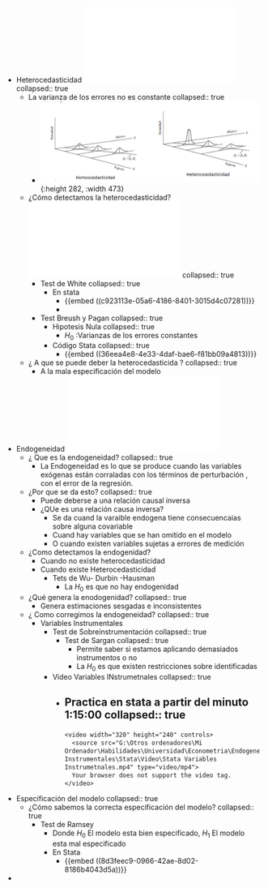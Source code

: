 - Heterocedasticidad ![📑](../assets/2.2_Expo-Test_Heterocedasticidad_1639186036848_0.pdf)
  collapsed:: true
	- La varianza de los errores no es constante
	  collapsed:: true
		- ![image.png](../assets/image_1639184149358_0.png){:height 282, :width 473}
	- ¿Cómo detectamos la heterocedasticidad? ![📑](../assets/2.2_Expo-Test_Heterocedasticidad_1639184490259_0.pdf)
	  collapsed:: true
		- Test de White
		  collapsed:: true
			- En stata
				- {{embed ((c923113e-05a6-4186-8401-3015d4c07281))}}
				-
		- Test Breush y Pagan
		  collapsed:: true
			- Hipotesis Nula
			  collapsed:: true
				- $H_0$ :Varianzas de los errores constantes
			- Código Stata
			  collapsed:: true
				- {{embed ((36eea4e8-4e33-4daf-bae6-f81bb09a4813))}}
	- ¿ A que se puede deber la heterocedasticida ?
	  collapsed:: true
		- A la mala especificación del modelo
- Endogeneidad ![📑](../assets/3.REGRESORES_ESTOCÁSTICOS_Y_VARIABLES_INSTRUMENTALES_1639185978975_0.pdf)
	- ¿ Que es la endogeneidad?
	  collapsed:: true
		- La Endogeneidad es lo que se produce cuando las variables exógenas están corraladas con los términos de perturbación , con el error de la regresión.
	- ¿Por que se da esto?
	  collapsed:: true
		- Puede deberse a una relación causal inversa
		- ¿QUe es una relación causa inversa?
			- Se da cuand la varaible endogena tiene consecuencaias sobre alguna covariable
			- Cuand hay variables que se han omitido en el modelo
			- O cuando existen variables sujetas a errores de medición
	- ¿Como detectamos la endogenidad?
		- Cuando no existe heterocedasticidad
		- Cuando existe Heterocedasticidad
			- Tets de Wu- Durbin -Hausman
				- La $H_0$ es que no hay endogenidad
	- ¿Qué genera la enodogenidad?
	  collapsed:: true
		- Genera estimaciones sesgadas e inconsistentes
	- ¿ Como corregimos la endogeneidad?
	  collapsed:: true
		- Variables Instrumentales
			- Test de Sobreinstrumentación
			  collapsed:: true
				- Test de Sargan 
				  collapsed:: true
					- Permite saber si estamos aplicando demasiados instrumentos o no
					- La $H_0$ es que existen restricciones sobre identificadas
			- Video Variables INstrumetnales
			  collapsed:: true
				- Practica en stata a partir del minuto 1:15:00
				  collapsed:: true
					-
					  <video width="320" height="240" controls>
					    <source src="G:\Otros ordenadores\Mi Ordenador\Habilidades\Universidad\Econometria\Endogeneidad\Variables Instrumentales\Stata\Video\Stata Variables Instrumetnales.mp4" type="video/mp4">
					    Your browser does not support the video tag.
					  </video>
- Especificación del modelo
  collapsed:: true
	- ¿Cómo sabemos la correcta especificación del modelo?
	  collapsed:: true
		- Test de Ramsey
			- Donde $H_0$ El modelo esta bien especificado, $H_1$ El modelo esta mal especificado
			- En Stata
				- {{embed ((8d3feec9-0966-42ae-8d02-8186b4043d5a))}}
-
